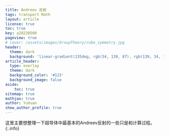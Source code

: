 ```yaml
---
title: Andreev 反射
tags: transport Math
layout: article
license: true
toc: true
key: a20220509
pageview: true
# cover: /assets/images/GroupTheory/cube_symmetry.jpg
header:
  theme: dark
  background: 'linear-gradient(135deg, rgb(34, 139, 87), rgb(139, 34, 139))'
article_header:
  type: overlay
  theme: dark
  background_color: '#123'
  background_image: false
aside:
    toc: true
sitemap: true
mathjax: true
author: YuXuan
show_author_profile: true
---
```

这里主要想整理一下超导体中最基本的Andreev反射的一些只是和计算过程。
{:.info}
<!--more-->